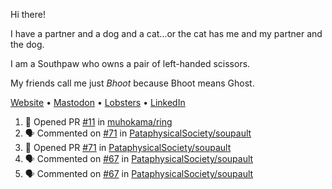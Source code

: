 Hi there!

I have a partner and a dog and a cat...or the cat has me and my partner and the dog.

I am a Southpaw who owns a pair of left-handed scissors.

My friends call me just *Bhoot* because Bhoot means Ghost.

[Website](https://bhoot.dev) • [Mastodon](https://functional.cafe/@bhoot) • [Lobsters](https://lobste.rs/~bhoot) • [LinkedIn](https://linkedin.com/in/jbhoot)

<!--START_SECTION:activity-->
1. 💪 Opened PR [#11](https://github.com/muhokama/ring/pull/11) in [muhokama/ring](https://github.com/muhokama/ring)
2. 🗣 Commented on [#71](https://github.com/PataphysicalSociety/soupault/pull/71#issuecomment-2323450840) in [PataphysicalSociety/soupault](https://github.com/PataphysicalSociety/soupault)
3. 💪 Opened PR [#71](https://github.com/PataphysicalSociety/soupault/pull/71) in [PataphysicalSociety/soupault](https://github.com/PataphysicalSociety/soupault)
4. 🗣 Commented on [#67](https://github.com/PataphysicalSociety/soupault/issues/67#issuecomment-2322994415) in [PataphysicalSociety/soupault](https://github.com/PataphysicalSociety/soupault)
5. 🗣 Commented on [#67](https://github.com/PataphysicalSociety/soupault/issues/67#issuecomment-2322993543) in [PataphysicalSociety/soupault](https://github.com/PataphysicalSociety/soupault)
<!--END_SECTION:activity-->
